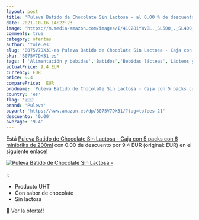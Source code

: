 ```yaml
---
layout: post
title: 'Puleva Batido de Chocolate Sin Lactosa - al 0.00 % de descuento'
date: 2021-10-16 14:22:23
image: 'https://m.media-amazon.com/images/I/41C28iYWvBL._SL500_._SL400_.jpg'
comments: true
category: ofertas
author: 'tole.es'
slug: 'B075V7DX31-es Puleva Batido de Chocolate Sin Lactosa - Caja con 5 packs...'
sku: 'B075V7DX31-es'
tags: [ 'Alimentación y bebidas','Batidos','Bebidas lácteas','Lácteos y huevos','chocolate','puleva', ]
actualPrice: 9.4 EUR
currency: EUR
price: 9.4
comparePrice:  EUR
prodname: 'Puleva Batido de Chocolate Sin Lactosa - Caja con 5 packs con 6 minibriks de 200ml'
country: 'es'
flag: '🇪🇸'
brand: 'Puleva'
buyurl: 'https://www.amazon.es/dp/B075V7DX31/?tag=tolees-21'
descuento: '0.00'
average: '9.4'
---
```


Está [Puleva Batido de Chocolate Sin Lactosa - Caja con 5 packs con 6 minibriks de 200ml](https://www.amazon.es/dp/B075V7DX31/?tag=tolees-21) con 0.00 de descuento por 9.4 EUR (original:  EUR) en el siguiente enlace!

[![Puleva Batido de Chocolate Sin Lactosa -](https://m.media-amazon.com/images/I/41C28iYWvBL._SL500_._SL400_.jpg)](https://www.amazon.es/dp/B075V7DX31/?tag=tolees-21)

ℹ️:

- Producto UHT
- Con sabor de chocolate
- Sin lactosa

[🛒 Ver la oferta!!](https://www.amazon.es/dp/B075V7DX31/?tag=tolees-21)
